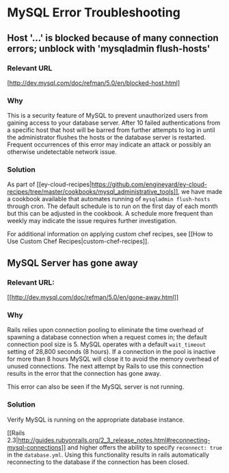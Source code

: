 # MySQL Error Troubleshooting

## Host '...' is blocked because of many connection errors; unblock with 'mysqladmin flush-hosts'

### Relevant URL

[http://dev.mysql.com/doc/refman/5.0/en/blocked-host.html]

### Why
This is a security feature of MySQL to prevent unauthorized users from gaining access to your database server.  After 10 failed authentications from a specific host that host will be barred from further attempts to log in until the administrator flushes the hosts or the database server is restarted.  Frequent occurrences of this error may indicate an attack or possibly an otherwise undetectable network issue.

### Solution
As part of [[ey-cloud-recipes|https://github.com/engineyard/ey-cloud-recipes/tree/master/cookbooks/mysql_administrative_tools]], we have made a cookbook available that automates running of `mysqladmin flush-hosts` through cron.  The default schedule is to run on the first day of each month but this can be adjusted in the cookbook.  A schedule more frequent than weekly may indicate the issue requires further investigation.

For additional information on applying custom chef recipes, see [[How to Use Custom Chef Recipes|custom-chef-recipes]].


## MySQL Server has gone away
### Relevant URL:

[[http://dev.mysql.com/doc/refman/5.0/en/gone-away.html]]

### Why
Rails relies upon connection pooling to eliminate the time overhead of spawning a database connection when a request comes in; the default connection pool size is 5.  MySQL operates with a default `wait_timeout` setting of 28,800 seconds (8 hours).  If a connection in the pool is inactive for more than 8 hours MySQL will close it to avoid the memory overhead of unused connections.  The next attempt by Rails to use this connection results in the error that the connection has gone away.

This error can also be seen if the MySQL server is not running.

### Solution
Verify MySQL is running on the appropriate database instance.

[[Rails 2.3|http://guides.rubyonrails.org/2_3_release_notes.html#reconnecting-mysql-connections]] and higher offers the ability to specify `reconnect: true` in the `database.yml`.  Using this functionality results in rails automatically reconnecting to the database if the connection has been closed.